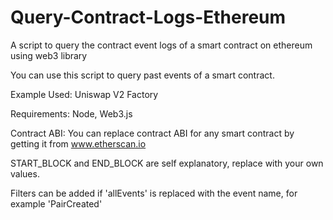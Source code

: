 # Query-Contract-Logs-Ethereum
A script to query the contract event logs of a smart contract on ethereum using web3 library

You can use this script to query past events of a smart contract. 

Example Used: Uniswap V2 Factory 

Requirements: Node, Web3.js 

Contract ABI: You can replace contract ABI for any smart contract by getting it from www.etherscan.io

START_BLOCK and END_BLOCK are self explanatory, replace with your own values. 

Filters can be added if 'allEvents' is replaced with the event name, for example 'PairCreated'
